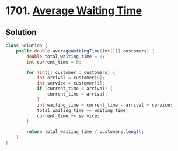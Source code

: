 # 1701. [Average Waiting Time](https://leetcode.com/problems/average-waiting-time/description/?envType=daily-question&envId=2024-07-09)

## Solution

```java
class Solution {
    public double averageWaitingTime(int[][] customers) {
        double total_waiting_time = 0;
        int current_time = 0;

        for (int[] customer : customers) {
            int arrival = customer[0];
            int service = customer[1];
            if (current_time < arrival) {
                current_time = arrival;
            }
            int waiting_time = current_time - arrival + service;
            total_waiting_time += waiting_time;
            current_time += service;
        }

        return total_waiting_time / customers.length;
    }
}
```
